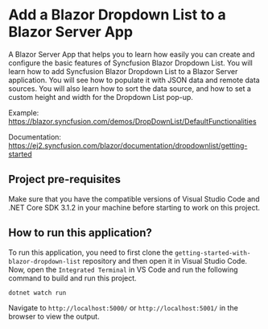 # Add a Blazor Dropdown List to a Blazor Server App 

A Blazor Server App that helps you to learn how easily you can create and configure the basic features of Syncfusion Blazor Dropdown List. You will learn how to add Syncfusion Blazor Dropdown List to a Blazor Server application. You will see how to populate it with JSON data and remote data sources. You will also learn how to sort the data source, and how to set a custom height and width for the Dropdown List pop-up. 
 
Example: https://blazor.syncfusion.com/demos/DropDownList/DefaultFunctionalities

Documentation: https://ej2.syncfusion.com/blazor/documentation/dropdownlist/getting-started

## Project pre-requisites
Make sure that you have the compatible versions of Visual Studio Code and .NET Core SDK 3.1.2 in your machine before starting to work on this project.

## How to run this application?
To run this application, you need to first clone the `getting-started-with-blazor-dropdown-list` repository and then open it in Visual Studio Code. Now, open the `Integrated Terminal` in VS Code and run the following command to build and run this project.

```
dotnet watch run
```

Navigate to `http://localhost:5000/` or `http://localhost:5001/` in the browser to view the output.

